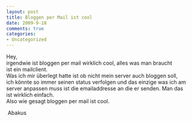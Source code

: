 ```yaml
--- 
layout: post
title: Bloggen per Mail ist cool
date: 2009-9-18
comments: true
categories: 
- Uncategorized
---
```

Hey, <br />irgendwie ist bloggen per mail wirklich cool, alles was man braucht <br />ist ein mailclient. <br />Was ich mir überlegt hatte ist ob nicht mein server auch bloggen soll, <br />ich könnte so immer seinen status verfolgen und das einzige was ich am <br />server anpassen muss ist die emailaddresse an die er senden. Man das <br />ist wirklich einfach. <br />Also wie gesagt bloggen per mail ist cool. <p />&nbsp;Abakus
